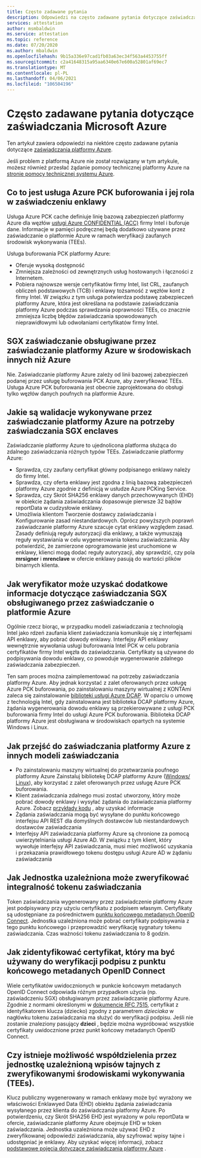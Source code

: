 ```yaml
---
title: Często zadawane pytania
description: Odpowiedzi na często zadawane pytania dotyczące zaświadczania Microsoft Azure
services: attestation
author: msmbaldwin
ms.service: attestation
ms.topic: reference
ms.date: 07/20/2020
ms.author: mbaldwin
ms.openlocfilehash: 9b15a336e97cad1fb03a63ec34f563a4453755ff
ms.sourcegitcommit: c2a41648315a95aa6340e67e600a52801af69ec7
ms.translationtype: MT
ms.contentlocale: pl-PL
ms.lasthandoff: 04/06/2021
ms.locfileid: "106504196"
---
```

# <a name="frequently-asked-questions-for-microsoft-azure-attestation"></a>Często zadawane pytania dotyczące zaświadczania Microsoft Azure

Ten artykuł zawiera odpowiedzi na niektóre często zadawane pytania dotyczące [zaświadczania platformy Azure](overview.md).

Jeśli problem z platformą Azure nie został rozwiązany w tym artykule, możesz również przesłać żądanie pomocy technicznej platformy Azure na [stronie pomocy technicznej systemu Azure](https://azure.microsoft.com/support/options/).

## <a name="what-is-azure-pck-caching-service-and-its-role-in-enclave-attestation"></a>Co to jest usługa Azure PCK buforowania i jej rola w zaświadczeniu enklawy

Usługa Azure PCK cache definiuje linię bazową zabezpieczeń platformy Azure dla węzłów [usługi Azure CONFIDENTIAL (ACC)](../confidential-computing/overview.md) firmy Intel i buforuje dane. Informacje w pamięci podręcznej będą dodatkowo używane przez zaświadczanie o platformie Azure w ramach weryfikacji zaufanych środowisk wykonywania (TEEs).  

Usługa buforowania PCK platformy Azure:
   - Oferuje wysoką dostępność 
   - Zmniejsza zależności od zewnętrznych usług hostowanych i łączności z Internetem.
   - Pobiera najnowsze wersje certyfikatów firmy Intel, list CRL, zaufanych obliczeń podstawowych (TCB) i enklawy tożsamość z węzłów kont z firmy Intel. W związku z tym usługa potwierdza podstawę zabezpieczeń platformy Azure, która jest określana na podstawie zaświadczania platformy Azure podczas sprawdzania poprawności TEEs, co znacznie zmniejsza liczbę błędów zaświadczania spowodowanych nieprawidłowymi lub odwołaniami certyfikatów firmy Intel.  

## <a name="is-sgx-attestation-supported-by-azure-attestation-in-non-azure-environments"></a>SGX zaświadczanie obsługiwane przez zaświadczanie platformy Azure w środowiskach innych niż Azure

Nie. Zaświadczanie platformy Azure zależy od linii bazowej zabezpieczeń podanej przez usługę buforowania PCK Azure, aby zweryfikować TEEs. Usługa Azure PCK buforowania jest obecnie zaprojektowana do obsługi tylko węzłów danych poufnych na platformie Azure. 

## <a name="what-validations-does-azure-attestation-perform-for-attesting-sgx-enclaves"></a>Jakie są walidacje wykonywane przez zaświadczanie platformy Azure na potrzeby zaświadczania SGX enclaves

Zaświadczanie platformy Azure to ujednolicona platforma służąca do zdalnego zaświadczania różnych typów TEEs. Zaświadczanie platformy Azure:

   - Sprawdza, czy zaufany certyfikat główny podpisanego enklawy należy do firmy Intel.
   - Sprawdza, czy oferta enklawy jest zgodna z linią bazową zabezpieczeń platformy Azure zgodnie z definicją w usłudze Azure PCKing Service.
   - Sprawdza, czy Skrót SHA256 enklawy danych przechowywanych (EHD) w obiekcie żądania zaświadczania dopasowuje pierwsze 32 bajtów reportData w cudzysłowie enklawy.
   - Umożliwia klientom Tworzenie dostawcy zaświadczania i Konfigurowanie zasad niestandardowych. Oprócz powyższych poprawń zaświadczanie platformy Azure szacuje cytat enklawy względem zasad. Zasady definiują reguły autoryzacji dla enklawy, a także wymuszają reguły wystawiania w celu wygenerowania tokenu zaświadczania. Aby potwierdzić, że zamierzone oprogramowanie jest uruchomione w enklawy, klienci mogą dodać reguły autoryzacji, aby sprawdzić, czy pola **mrsigner** i **mrenclave** w ofercie enklawy pasują do wartości plików binarnych klienta.

## <a name="how-can-a-verifier-obtain-the-collateral-for-sgx-attestation-supported-by-azure-attestation"></a>Jak weryfikator może uzyskać dodatkowe informacje dotyczące zaświadczania SGX obsługiwanego przez zaświadczanie o platformie Azure

Ogólnie rzecz biorąc, w przypadku modeli zaświadczania z technologią Intel jako rdzeń zaufania klient zaświadczania komunikuje się z interfejsami API enklawy, aby pobrać dowody enklawy. Interfejsy API enklawy wewnętrznie wywołania usługi buforowania Intel PCK w celu pobrania certyfikatów firmy Intel węzła do zaświadczania. Certyfikaty są używane do podpisywania dowodu enklawy, co powoduje wygenerowanie zdalnego zaświadczania zabezpieczeń.  

Ten sam proces można zaimplementować na potrzeby zaświadczania platformy Azure. Aby jednak korzystać z zalet oferowanych przez usługę Azure PCK buforowania, po zainstalowaniu maszyny wirtualnej z KONTAmi zaleca się zainstalowanie [biblioteki usługi Azure DCAP](https://www.nuget.org/packages/Microsoft.Azure.DCAP). W oparciu o umowę z technologią Intel, gdy zainstalowana jest biblioteka DCAP platformy Azure, żądania wygenerowania dowodu enklawy są przekierowywane z usługi PCK buforowania firmy Intel do usługi Azure PCK buforowania. Biblioteka DCAP platformy Azure jest obsługiwana w środowiskach opartych na systemie Windows i Linux.

## <a name="how-to-shift-to-azure-attestation-from-other-attestation-models"></a>Jak przejść do zaświadczania platformy Azure z innych modeli zaświadczania

- Po zainstalowaniu maszyny wirtualnej do przetwarzania poufnego platformy Azure Zainstaluj bibliotekę DCAP platformy Azure ([Windows/](https://www.nuget.org/packages/Microsoft.Azure.DCAP/) [Linux](https://packages.microsoft.com/ubuntu/18.04/prod/pool/main/a/az-dcap-client/)), aby korzystać z zalet oferowanych przez usługę Azure PCK buforowania.
- Klient zaświadczania zdalnego musi zostać utworzony, który może pobrać dowody enklawy i wysyłać żądania do zaświadczania platformy Azure. Zobacz [przykłady kodu](/samples/browse/?expanded=azure&terms=attestation) , aby uzyskać informacje 
- Żądania zaświadczania mogą być wysyłane do punktu końcowego interfejsu API REST dla domyślnych dostawców lub niestandardowych dostawców zaświadczania 
- Interfejsy API zaświadczania platformy Azure są chronione za pomocą uwierzytelniania usługi Azure AD. W związku z tym klient, który wywołuje interfejsy API zaświadczania, musi mieć możliwość uzyskania i przekazania prawidłowego tokenu dostępu usługi Azure AD w żądaniu zaświadczania 

## <a name="how-can-the-relying-party-verify-the-integrity-of-attestation-token"></a>Jak Jednostka uzależniona może zweryfikować integralność tokenu zaświadczania

Token zaświadczania wygenerowany przez zaświadczenie platformy Azure jest podpisywany przy użyciu certyfikatu z podpisem własnym. Certyfikaty są udostępniane za pośrednictwem [punktu końcowego metadanych OpenID Connect](/rest/api/attestation/metadataconfiguration/get). Jednostka uzależniona może pobrać certyfikaty podpisywania z tego punktu końcowego i przeprowadzić weryfikację sygnatury tokenu zaświadczania. Czas ważności tokenu zaświadczania to 8 godzin. 

## <a name="how-to-identify-the-certificate-to-be-used-for-signature-verification-from-the-openid-metadata-endpoint"></a>Jak zidentyfikować certyfikat, który ma być używany do weryfikacji podpisu z punktu końcowego metadanych OpenID Connect

Wiele certyfikatów uwidocznionych w punkcie końcowym metadanych OpenID Connect odpowiada różnym przypadkom użycia (np. zaświadczeniu SGX) obsługiwanym przez zaświadczanie platformy Azure. Zgodnie z normami określonymi w [dokumencie RFC 7515](https://tools.ietf.org/html/rfc7515), certyfikat z identyfikatorem klucza (dziecko) zgodny z parametrem *dzieciaka* w nagłówku tokenu zaświadczania ma służyć do weryfikacji podpisu. Jeśli nie zostanie znaleziony pasujący **dzieci** , będzie można wypróbować wszystkie certyfikaty uwidocznione przez punkt końcowy metadanych OpenID Connect.

## <a name="is-it-possible-for-the-relying-party-to-share-secrets-with-the-validated-trusted-execution-environments-tees"></a>Czy istnieje możliwość współdzielenia przez jednostkę uzależnioną wpisów tajnych z zweryfikowanymi środowiskami wykonywania (TEEs).

Klucz publiczny wygenerowany w ramach enklawy może być wyrażony we właściwości Enklawyed Data (EHD) obiektu żądania zaświadczania wysyłanego przez klienta do zaświadczania platformy Azure. Po potwierdzeniu, czy Skrót SHA256 EHD jest wyrażony w polu reportData w ofercie, zaświadczanie platformy Azure obejmuje EHD w token zaświadczania. Jednostka uzależniona może używać EHD z zweryfikowanej odpowiedzi zaświadczania, aby szyfrować wpisy tajne i udostępniać je enklawy. Aby uzyskać więcej informacji, zobacz [podstawowe pojęcia dotyczące zaświadczania platformy Azure](basic-concepts.md) .
